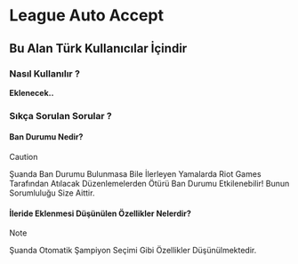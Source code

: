 # League Auto Accept

## Bu Alan Türk Kullanıcılar İçindir

### **Nasıl Kullanılır ?**
**Eklenecek..**

### **Sıkça Sorulan Sorular ?**

#### **Ban Durumu Nedir?**
> [!CAUTION]
> Şuanda Ban Durumu Bulunmasa Bile İlerleyen Yamalarda Riot Games Tarafından Atılacak Düzenlemelerden Ötürü Ban Durumu Etkilenebilir! Bunun Sorumluluğu Size Aittir.

#### **İleride Eklenmesi Düşünülen Özellikler Nelerdir?**
> [!NOTE]
> Şuanda Otomatik Şampiyon Seçimi Gibi Özellikler Düşünülmektedir.
